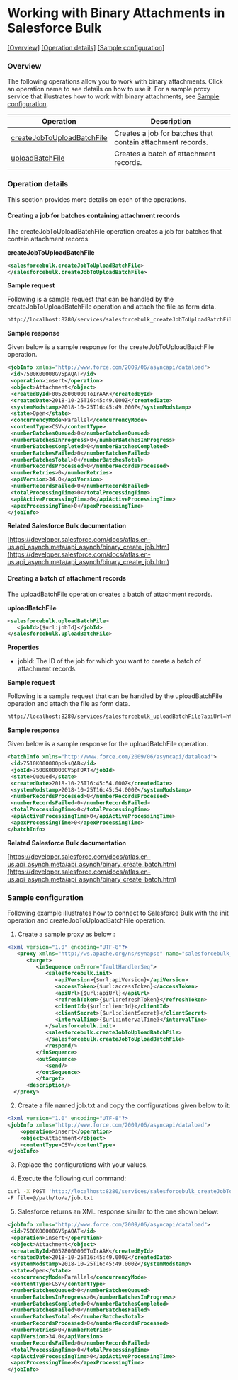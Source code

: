 # Working with Binary Attachments in Salesforce Bulk

[[Overview]](#overview)  [[Operation details]](#operation-details)  [[Sample configuration]](#sample-configuration)

### Overview 

The following operations allow you to work with binary attachments. Click an operation name to see details on how to use it.
For a sample proxy service that illustrates how to work with binary attachments, see [Sample configuration](#sample-configuration).

| Operation        | Description |
| ------------- |-------------|
| [createJobToUploadBatchFile](#creating-a-job-for-batches-containing-attachment-records)    | Creates a job for batches that contain attachment records. |
| [uploadBatchFile](#creating-a-batch-of-attachment-records)      | Creates a batch of attachment records. |

### Operation details

This section provides more details on each of the operations.

#### Creating a job for batches containing attachment records

The createJobToUploadBatchFile operation creates a job for batches that contain attachment records.

**createJobToUploadBatchFile**
```xml
<salesforcebulk.createJobToUploadBatchFile>
</salesforcebulk.createJobToUploadBatchFile>
```
**Sample request**

Following is a sample request that can be handled by the createJobToUploadBatchFile operation and attach the file as form data.

```xml
http://localhost:8280/services/salesforcebulk_createJobToUploadBatchFile?apiUrl=https://ap2.salesforce.com&accessToken=00D280000011oQO!ARwAQFPbKzWInyf.4veB3NY0hiKNQTxaSiZnPh9AybHplDpix34y_UOdwiKcL3e1_IquaUuO3A54A4thmSplNUQei9ARsNFV&apiVersion=34.0&refreshToken=5Aep861TSESvWeug_wHqvFVePrOMjj7CUFncs.cGdlPln68mKYpAbAJ9l7A5FTFsmqFY8Jl0m6fkIMWkIKc4WKL&clientId=3MVG9ZL0ppGP5UrDGNWmP9oSpiNtudQv6b06Ru7K6UPW5xQhd6vakhfjA2HUGsLSpDOQmO8JGozttODpABcnY&clientSecret=5437293348319318299&intervalTime=1000000
```
**Sample response**

Given below is a sample response for the createJobToUploadBatchFile operation.

```xml
<jobInfo xmlns="http://www.force.com/2009/06/asyncapi/dataload">
 <id>7500K00000GV5pAQAT</id>
 <operation>insert</operation>
 <object>Attachment</object>
 <createdById>00528000000ToIrAAK</createdById>
 <createdDate>2018-10-25T16:45:49.000Z</createdDate>
 <systemModstamp>2018-10-25T16:45:49.000Z</systemModstamp>
 <state>Open</state>
 <concurrencyMode>Parallel</concurrencyMode>
 <contentType>CSV</contentType>
 <numberBatchesQueued>0</numberBatchesQueued>
 <numberBatchesInProgress>0</numberBatchesInProgress>
 <numberBatchesCompleted>0</numberBatchesCompleted>
 <numberBatchesFailed>0</numberBatchesFailed>
 <numberBatchesTotal>0</numberBatchesTotal>
 <numberRecordsProcessed>0</numberRecordsProcessed>
 <numberRetries>0</numberRetries>
 <apiVersion>34.0</apiVersion>
 <numberRecordsFailed>0</numberRecordsFailed>
 <totalProcessingTime>0</totalProcessingTime>
 <apiActiveProcessingTime>0</apiActiveProcessingTime>
 <apexProcessingTime>0</apexProcessingTime>
</jobInfo>
```

**Related Salesforce Bulk documentation**

[https://developer.salesforce.com/docs/atlas.en-us.api_asynch.meta/api_asynch/binary_create_job.htm](https://developer.salesforce.com/docs/atlas.en-us.api_asynch.meta/api_asynch/binary_create_job.htm)

#### Creating a batch of attachment records

The uploadBatchFile operation creates a batch of attachment records.

**uploadBatchFile**
```xml
<salesforcebulk.uploadBatchFile>
   <jobId>{$url:jobId}</jobId>
</salesforcebulk.uploadBatchFile>
```

**Properties**
* jobId: The ID of the job for which you want to create a batch of attachment records.

**Sample request**

Following is a sample request that can be handled by the uploadBatchFile operation and attach the file as form data.

```xml
http://localhost:8280/services/salesforcebulk_uploadBatchFile?apiUrl=https://ap2.salesforce.com&accessToken=00D280000011oQO!ARwAQFPbKzWInyf.4veB3NY0hiKNQTxaSiZnPh9AybHplDpix34y_UOdwiKcL3e1_IquaUuO3A54A4thmSplNUQei9ARsNFV&apiVersion=34.0&refreshToken=5Aep861TSESvWeug_wHqvFVePrOMjj7CUFncs.cGdlPln68mKYpAbAJ9l7A5FTFsmqFY8Jl0m6fkIMWkIKc4WKL&clientId=3MVG9ZL0ppGP5UrDGNWmP9oSpiNtudQv6b06Ru7K6UPW5xQhd6vakhfjA2HUGsLSpDOQmO8JGozttODpABcnY&clientSecret=5437293348319318299&intervalTime=1000000&jobId=75028000000MCv9AAG
```
**Sample response**

Given below is a sample response for the uploadBatchFile operation.

```xml
<batchInfo xmlns="http://www.force.com/2009/06/asyncapi/dataload">
 <id>7510K00000OpbksQAB</id>
 <jobId>7500K00000GV5pFQAT</jobId>
 <state>Queued</state>
 <createdDate>2018-10-25T16:45:54.000Z</createdDate>
 <systemModstamp>2018-10-25T16:45:54.000Z</systemModstamp>
 <numberRecordsProcessed>0</numberRecordsProcessed>
 <numberRecordsFailed>0</numberRecordsFailed>
 <totalProcessingTime>0</totalProcessingTime>
 <apiActiveProcessingTime>0</apiActiveProcessingTime>
 <apexProcessingTime>0</apexProcessingTime>
</batchInfo>
```

**Related Salesforce Bulk documentation**

[https://developer.salesforce.com/docs/atlas.en-us.api_asynch.meta/api_asynch/binary_create_batch.htm](https://developer.salesforce.com/docs/atlas.en-us.api_asynch.meta/api_asynch/binary_create_batch.htm)

### Sample configuration

Following example illustrates how to connect to Salesforce Bulk with the init operation and createJobToUploadBatchFile operation.

1. Create a sample proxy as below :

```xml
<?xml version="1.0" encoding="UTF-8"?>
   <proxy xmlns="http://ws.apache.org/ns/synapse" name="salesforcebulk_createJobToUploadBatchFile" transports="https,http" statistics="disable" trace="disable" startOnLoad="true">
      <target>
         <inSequence onError="faultHandlerSeq">
            <salesforcebulk.init>
               <apiVersion>{$url:apiVersion}</apiVersion>
               <accessToken>{$url:accessToken}</accessToken>
               <apiUrl>{$url:apiUrl}</apiUrl>
               <refreshToken>{$url:refreshToken}</refreshToken>
               <clientId>{$url:clientId}</clientId>
               <clientSecret>{$url:clientSecret}</clientSecret>
               <intervalTime>{$url:intervalTime}</intervalTime>
            </salesforcebulk.init>
            <salesforcebulk.createJobToUploadBatchFile>
            </salesforcebulk.createJobToUploadBatchFile>
            <respond/>
         </inSequence>
         <outSequence>
            <send/>
         </outSequence>
         </target>
      <description/>
  </proxy>
```
2. Create a file named job.txt and copy the configurations given below to it:

```xml
<?xml version="1.0" encoding="UTF-8"?>
<jobInfo xmlns="http://www.force.com/2009/06/asyncapi/dataload">
    <operation>insert</operation>
    <object>Attachment</object>
    <contentType>CSV</contentType>
</jobInfo>               
```
3. Replace the configurations with your values.

4. Execute the following curl command:

```bash
curl -X POST 'http://localhost:8280/services/salesforcebulk_createJobToUploadBatchFile?apiUrl=https://ap2.salesforce.com&accessToken=00D280000011oQO!ARwAQFPbKzWInyf.4veB3NY0hiKNQTxaSiZnPh9AybHplDpix34y_UOdwiKcL3e1_IquaUuO3A54A4thmSplNUQei9ARsNFV&apiVersion=34.0&refreshToken=5Aep861TSESvWeug_wHqvFVePrOMjj7CUFncs.cGdlPln68mKYpAbAJ9l7A5FTFsmqFY8Jl0m6fkIMWkIKc4WKL&clientId=3MVG9ZL0ppGP5UrDGNWmP9oSpiNtudQv6b06Ru7K6UPW5xQhd6vakhfjA2HUGsLSpDOQmO8JGozttODpABcnY&clientSecret=5437293348319318299&intervalTime=1000000'
-F file=@/path/to/a/job.txt
```
5. Salesforce returns an XML response similar to the one shown below:
 
```xml
<jobInfo xmlns="http://www.force.com/2009/06/asyncapi/dataload">
 <id>7500K00000GV5pAQAT</id>
 <operation>insert</operation>
 <object>Attachment</object>
 <createdById>00528000000ToIrAAK</createdById>
 <createdDate>2018-10-25T16:45:49.000Z</createdDate>
 <systemModstamp>2018-10-25T16:45:49.000Z</systemModstamp>
 <state>Open</state>
 <concurrencyMode>Parallel</concurrencyMode>
 <contentType>CSV</contentType>
 <numberBatchesQueued>0</numberBatchesQueued>
 <numberBatchesInProgress>0</numberBatchesInProgress>
 <numberBatchesCompleted>0</numberBatchesCompleted>
 <numberBatchesFailed>0</numberBatchesFailed>
 <numberBatchesTotal>0</numberBatchesTotal>
 <numberRecordsProcessed>0</numberRecordsProcessed>
 <numberRetries>0</numberRetries>
 <apiVersion>34.0</apiVersion>
 <numberRecordsFailed>0</numberRecordsFailed>
 <totalProcessingTime>0</totalProcessingTime>
 <apiActiveProcessingTime>0</apiActiveProcessingTime>
 <apexProcessingTime>0</apexProcessingTime>
</jobInfo>
```